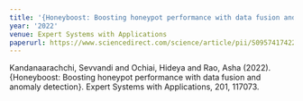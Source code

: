 ```yaml
---
title: '{Honeyboost: Boosting honeypot performance with data fusion and anomaly detection}'
year: '2022'
venue: Expert Systems with Applications
paperurl: https://www.sciencedirect.com/science/article/pii/S0957417422004821
---
```

Kandanaarachchi, Sevvandi and Ochiai, Hideya and Rao, Asha (2022). {Honeyboost: Boosting honeypot performance with data fusion and anomaly detection}. Expert Systems with Applications, 201, 117073.


